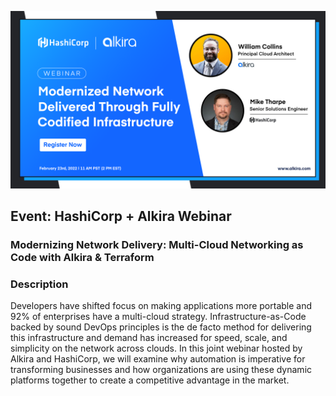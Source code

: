 ![HashiCorp + Alkira Webinar](./images/intro.png)

## Event: HashiCorp + Alkira Webinar

### Modernizing Network Delivery: Multi-Cloud Networking as Code with Alkira & Terraform

### Description
Developers have shifted focus on making applications more portable and 92% of enterprises have a multi-cloud strategy. Infrastructure-as-Code backed by sound DevOps principles is the de facto method for delivering this infrastructure and demand has increased for speed, scale, and simplicity on the network across clouds. In this joint webinar hosted by Alkira and HashiCorp, we will examine why automation is imperative for transforming businesses and how organizations are using these dynamic platforms together to create a competitive advantage in the market.